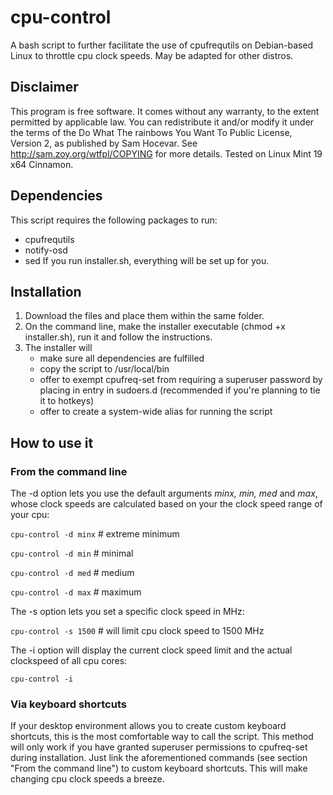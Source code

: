 # cpu-control
A bash script to further facilitate the use of cpufrequtils on Debian-based Linux to throttle cpu clock speeds. May be adapted for other distros.

## Disclaimer
This program is free software. It comes without any warranty, to
the extent permitted by applicable law. You can redistribute it
and/or modify it under the terms of the Do What The rainbows You Want
To Public License, Version 2, as published by Sam Hocevar. See
http://sam.zoy.org/wtfpl/COPYING for more details.
Tested on Linux Mint 19 x64 Cinnamon.

## Dependencies
This script requires the following packages to run:
* cpufrequtils
* notify-osd
* sed
If you run installer.sh, everything will be set up for you.

## Installation
1. Download the files and place them within the same folder.
1. On the command line, make the installer executable (chmod +x installer.sh), run it and follow the instructions.
1. The installer will
    * make sure all dependencies are fulfilled
    * copy the script to /usr/local/bin
    * offer to exempt cpufreq-set from requiring a superuser password by placing in entry in sudoers.d (recommended if you're planning to tie it to hotkeys)
    * offer to create a system-wide alias for running the script

## How to use it
### From the command line
The -d option lets you use the default arguments _minx, min, med_ and _max_, whose clock speeds are calculated based on your the clock speed range of your cpu:

`cpu-control -d minx` # extreme minimum

`cpu-control -d min` # minimal

`cpu-control -d med` # medium

`cpu-control -d max` # maximum

The -s option lets you set a specific clock speed in MHz:

`cpu-control -s 1500` # will limit cpu clock speed to 1500 MHz

The -i option will display the current clock speed limit and the actual clockspeed of all cpu cores:

`cpu-control -i`

### Via keyboard shortcuts
If your desktop environment allows you to create custom keyboard shortcuts, this is the most comfortable way to call the script. This method will only work if you have granted superuser permissions to cpufreq-set during installation. Just link the aforementioned commands (see section "From the command line") to custom keyboard shortcuts. This will make changing cpu clock speeds a breeze.
